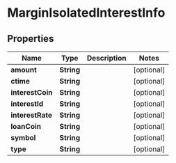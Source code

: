 

# MarginIsolatedInterestInfo


## Properties

| Name | Type | Description | Notes |
|------------ | ------------- | ------------- | -------------|
|**amount** | **String** |  |  [optional] |
|**ctime** | **String** |  |  [optional] |
|**interestCoin** | **String** |  |  [optional] |
|**interestId** | **String** |  |  [optional] |
|**interestRate** | **String** |  |  [optional] |
|**loanCoin** | **String** |  |  [optional] |
|**symbol** | **String** |  |  [optional] |
|**type** | **String** |  |  [optional] |



